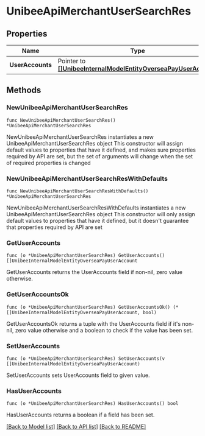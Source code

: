 # UnibeeApiMerchantUserSearchRes

## Properties

Name | Type | Description | Notes
------------ | ------------- | ------------- | -------------
**UserAccounts** | Pointer to [**[]UnibeeInternalModelEntityOverseaPayUserAccount**](UnibeeInternalModelEntityOverseaPayUserAccount.md) | UserAccounts | [optional] 

## Methods

### NewUnibeeApiMerchantUserSearchRes

`func NewUnibeeApiMerchantUserSearchRes() *UnibeeApiMerchantUserSearchRes`

NewUnibeeApiMerchantUserSearchRes instantiates a new UnibeeApiMerchantUserSearchRes object
This constructor will assign default values to properties that have it defined,
and makes sure properties required by API are set, but the set of arguments
will change when the set of required properties is changed

### NewUnibeeApiMerchantUserSearchResWithDefaults

`func NewUnibeeApiMerchantUserSearchResWithDefaults() *UnibeeApiMerchantUserSearchRes`

NewUnibeeApiMerchantUserSearchResWithDefaults instantiates a new UnibeeApiMerchantUserSearchRes object
This constructor will only assign default values to properties that have it defined,
but it doesn't guarantee that properties required by API are set

### GetUserAccounts

`func (o *UnibeeApiMerchantUserSearchRes) GetUserAccounts() []UnibeeInternalModelEntityOverseaPayUserAccount`

GetUserAccounts returns the UserAccounts field if non-nil, zero value otherwise.

### GetUserAccountsOk

`func (o *UnibeeApiMerchantUserSearchRes) GetUserAccountsOk() (*[]UnibeeInternalModelEntityOverseaPayUserAccount, bool)`

GetUserAccountsOk returns a tuple with the UserAccounts field if it's non-nil, zero value otherwise
and a boolean to check if the value has been set.

### SetUserAccounts

`func (o *UnibeeApiMerchantUserSearchRes) SetUserAccounts(v []UnibeeInternalModelEntityOverseaPayUserAccount)`

SetUserAccounts sets UserAccounts field to given value.

### HasUserAccounts

`func (o *UnibeeApiMerchantUserSearchRes) HasUserAccounts() bool`

HasUserAccounts returns a boolean if a field has been set.


[[Back to Model list]](../README.md#documentation-for-models) [[Back to API list]](../README.md#documentation-for-api-endpoints) [[Back to README]](../README.md)


